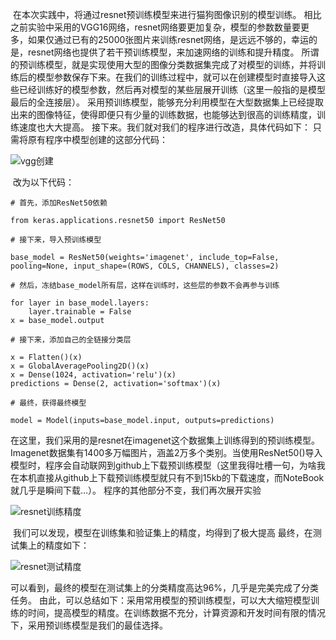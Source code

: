 ​	在本次实践中，将通过resnet预训练模型来进行猫狗图像识别的模型训练。
	相比之前实验中采用的VGG16网络，resnet网络要更加复杂，模型的参数数量要更多，如果仅通过已有的25000张图片来训练resnet网络，是远远不够的，幸运的是，resnet网络也提供了若干预训练模型，来加速网络的训练和提升精度。
	所谓的预训练模型，就是实现使用大型的图像分类数据集完成了对模型的训练，并将训练后的模型参数保存下来。在我们的训练过程中，就可以在创建模型时直接导入这些已经训练好的模型参数，然后再对模型的某些层展开训练（这里一般指的是模型最后的全连接层）。
采用预训练模型，能够充分利用模型在大型数据集上已经提取出来的图像特征，使得即便只有少量的训练数据，也能够达到很高的训练精度，训练速度也大大提高。
接下来。我们就对我们的程序进行改造，具体代码如下：
只需将原有程序中模型创建的这部分代码：

![vgg创建](https://user-images.githubusercontent.com/50704594/60116125-0673d600-97aa-11e9-8cd3-4b4be14b0384.PNG)

​	改为以下代码：

```
# 首先，添加ResNet50依赖

from keras.applications.resnet50 import ResNet50

# 接下来，导入预训练模型

base_model = ResNet50(weights='imagenet', include_top=False, pooling=None, input_shape=(ROWS, COLS, CHANNELS), classes=2)

# 然后，冻结base_model所有层，这样在训练时，这些层的参数不会再参与训练

for layer in base_model.layers:
    layer.trainable = False
x = base_model.output

# 接下来，添加自己的全链接分类层

x = Flatten()(x)
x = GlobalAveragePooling2D()(x)
x = Dense(1024, activation='relu')(x)
predictions = Dense(2, activation='softmax')(x)

# 最终，获得最终模型

model = Model(inputs=base_model.input, outputs=predictions)
```


​	在这里，我们采用的是resnet在imagenet这个数据集上训练得到的预训练模型。Imagenet数据集有1400多万幅图片，涵盖2万多个类别。当使用ResNet50()导入模型时，程序会自动联网到github上下载预训练模型（这里我得吐槽一句，为啥我在本机直接从github上下载预训练模型就只有不到15kb的下载速度，而NoteBook就几乎是瞬间下载…）。
程序的其他部分不变，我们再次展开实验

![resnet训练精度](https://user-images.githubusercontent.com/50704594/60116142-0ffd3e00-97aa-11e9-9028-37a3f8a02f2c.PNG)

​	我们可以发现，模型在训练集和验证集上的精度，均得到了极大提高
	最终，在测试集上的精度如下：

 ![resnet测试精度](https://user-images.githubusercontent.com/50704594/60116154-155a8880-97aa-11e9-8671-a2dc8c8f7cfe.PNG)

​	可以看到，最终的模型在测试集上的分类精度高达96%，几乎是完美完成了分类任务。
由此，可以总结如下：采用常用模型的预训练模型，可以大大缩短模型训练的时间，提高模型的精度。在训练数据不充分，计算资源和开发时间有限的情况下，采用预训练模型是我们的最佳选择。